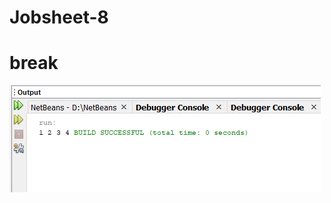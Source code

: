# Jobsheet-8
# break
![Alt text](https://github.com/mikaozora/Jobsheet-8/blob/master/1.PNG "fungsi break yaitu untuk menghentikan jalannya program")

